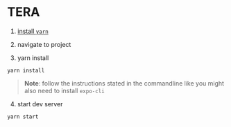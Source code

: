 # TERA

1. [ install `yarn` ](https://classic.yarnpkg.com/lang/en/docs/install/#mac-stable)

2. navigate to project

3. yarn install

```
yarn install
```

> **Note**: follow the instructions stated in the commandline like you might also need to install `expo-cli`

4. start dev server

```
yarn start
```
